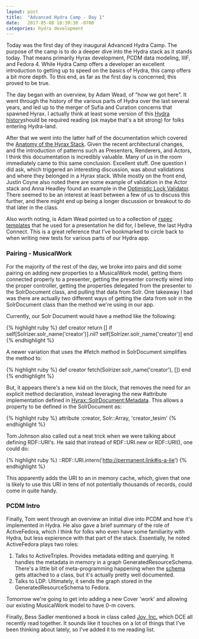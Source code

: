 ```yaml
---
layout: post
title:  "Advanced Hydra Camp - Day 1"
date:   2017-05-08 18:39:30 -0700
categories: hydra development
---
```

Today was the first day of they inaugural Advanced Hydra Camp. The purpose of the
camp is to do a deeper dive into the Hydra stack as it stands today. That means
primarily Hyrax development, PCDM data modeling, IIIF, and Fedora 4. While Hydra
Camp offers a developer an excellent introduction to getting up to speed on the
basics of Hydra, this camp offers a bit more depth. To this end, as far as the
first day is concerned, this proved to be true.

The day began with an overview, by Adam Wead, of "how we got here". It went
through the history of the various parts of Hydra over the last several years,
and led up to the merger of Sufia and Curation concerns that spawned Hyrax. I
actually think at least some version of this [Hydra history][hydra-history]should be required reading (ok
maybe that's a bit strong) for folks entering Hydra-land.

After that we went into the latter half of the documentation which covered the
[Anatomy of the Hyrax Stack][hyrax-anatomy]. Given the recent architectural
changes, and the introduction of patterns such as Presenters, Renderers, and
Actors, I think this documentation is incredibly valuable. Many of us in the
room immediately came to this same conclusion. Excellent stuff. One question I
did ask, which triggered an interesting discussion, was about validations and
where they belonged in a Hyrax stack. While mostly on the front end, Justin
Coyne also noted there are some example of validation in the Actor stack and
Anna Headley found an example in the [Optimistic Lock
Validator][lock-validator]. There seemed to be an interest at least between a
few of us to discuss this further, and there might end up being a longer
discussion or breakout to do that later in the class.

Also worth noting, is Adam Wead pointed us to a collection of [rspec
templates][rspec-templates] that he used for a presentation he did for, I
believe, the last Hydra Connect. This is a great reference that I've bookmarked
to circle back to when writing new tests for various parts of our Hydra app.

### Pairing - MusicalWork
For the majority of the rest of the day, we broke into pairs and did some
pairing on adding new properties to a MusicalWork model, getting them connected properly to a
presenter, getting the presenter correctly wired into the proper controller,
getting the properties delegated from the presenter to the SolrDocument class,
and pulling that data from Solr. One takeaway I had was there are actually two
different ways of getting the data from solr in the SolrDocument class than the
method we're using in our app.

Currently, our Solr Document would have a method like the following:

{% highlight ruby %}
def creator
  return [] if self[Solrizer.solr_name('creator')].nil?
  self[Solrizer.solr_name('creator')]
end
{% endhighlight %}

A newer variation that uses the #fetch method in SolrDocument simplifies the
method to:

{% highlight ruby %}
def creator
  fetch(Solrizer.solr_name('creator'), [])
end
{% endhighlight %}

But, it appears there's a new kid on the block, that removes the need for an
explicit method declaration, instead leveraging the new #attribute
implementation defined in [Hyrax::SolrDocument:Metadata][hyrax-attribute]. This allows a property to be defined in the SolrDocument as:

{% highlight ruby %}
  attribute :creator, Solr::Array, 'creator_tesim'
{% endhighlight %}

Tom Johnson also called out a neat trick when we were talking about defining
RDF::URI's. He said that instead of RDF::URI.new or RDF::URI(), one could do:

{% highlight ruby %}
  ::RDF::URI.intern('http://permanent.link#is-a-lie') 
{% endhighlight %}

This apparently adds the URI to an in memory cache, which, given that one is
likely to use this URI in tens of not potentially thousands of records, could
come in quite handy.

### PCDM Intro
Finally, Tom went through an overview an initial dive into PCDM and how it's
implemented in Hydra. He also gave a brief summary of the role of ActiveFedora,
which I think for folks who even have some familiarity with Hydra, but less
expierence with that part of the stack. Essentially, he noted ActiveFedora plays
two roles:

1. Talks to ActiveTriples. Provides metadata editing and querying. It
   handles the metadata in memory in a graph GeneratedResourceSchema. There's a
little bit of meta-programming happening when the [schema][resource-schema] gets
attached to a class, but it's actually pretty well documented.
2. Talks to LDP. Ultimately, it sends the graph stored in the
   GeneratedResourceSchema to Fedora.

Tomorrow we're going to get into adding a new Cover 'work' and allowing our
existing MusicalWork model to have 0-m covers.

Finally, Bess Sadler mentioned a book in class called [Joy, Inc.][joy-book] which DCE all
recently read together. It sounds like it touches on a lot of things that I've
been thinking about lately, so I've added it to me reading list.

[hydra-history]: https://github.com/RepoCamp/ahc/wiki/Hyrax-Introduction
[hyrax-anatomy]: https://github.com/RepoCamp/ahc/wiki/Hyrax-Introduction#anatomy-of-a-hyrax-stack
[lock-validator]: https://github.com/projecthydra-labs/hyrax/blob/master/app/actors/hyrax/actors/optimistic_lock_validator.rb
[rspec-templates]: https://github.com/awead/hydra-rspec-templates
[hyrax-attribute]: https://github.com/projecthydra-labs/hyrax/blob/master/app/models/concerns/hyrax/solr_document/metadata.rb#L6-L10
[resource-schema]: https://github.com/projecthydra/active_fedora/blob/master/lib/active_fedora/fedora_attributes.rb#L54-L69
[joy-book]: https://www.menloinnovations.com/joyinc/
